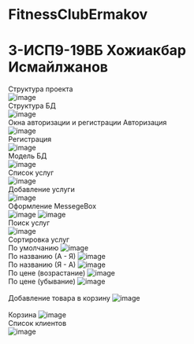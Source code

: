 # FitnessClubErmakov

<h1> 3-ИСП9-19ВБ Хожиакбар Исмайлжанов </h1>

Структура проекта
<br> ![image](https://user-images.githubusercontent.com/74093781/220747667-3cc3891e-d4e3-4a58-a0c5-88e3a91c8201.png)
<br>
Структура БД
<br> ![image](https://user-images.githubusercontent.com/74093781/220729460-33b76256-e35f-41c5-ab09-fb9f0a28d99c.png)
<br>
Окна авторизации и регистрации
Авторизация
<br> ![image](https://user-images.githubusercontent.com/74093781/221649318-3462e177-a3a6-4a77-bb75-db866b893ae9.png)
<br>
Регистрация
<br> ![image](https://user-images.githubusercontent.com/74093781/225116869-0d4418e6-e357-4aac-8f20-dcf0a957a4fb.png)
<br>
Модель БД
<br> ![image](https://user-images.githubusercontent.com/74093781/220729617-4bde9558-c59e-4cea-a4ae-0e72f95bc2ed.png)
<br> 
Список услуг
<br> ![image](https://user-images.githubusercontent.com/74093781/226047136-5507536b-71d6-47ac-aaf4-fe165ae8ff2a.png)
<br>
Добавление услуги
<br> ![image](https://user-images.githubusercontent.com/74093781/221620948-b527fd72-998c-4905-9cf9-3d8d23b70181.png)
<br>
Оформление MessegeBox
<br> ![image](https://user-images.githubusercontent.com/74093781/221653065-05cb3703-689c-4552-a300-783aefa4255d.png)
![image](https://user-images.githubusercontent.com/74093781/221653617-2ee57097-b8c3-4650-a799-6bc28c8db002.png)
<br>
Поиск услуг
<br> ![image](https://user-images.githubusercontent.com/74093781/222899765-e3c7bf6f-bd71-48fe-866d-c1b1a8174138.png)
<br>
Сортировка услуг
<br> По умолчанию ![image](https://user-images.githubusercontent.com/74093781/225124170-b458c96d-1809-4de1-bf6a-2fffe0ae520e.png)
<br> По названию (А - Я) ![image](https://user-images.githubusercontent.com/74093781/225124286-76a89ae2-cf4e-4458-a4ba-a0db8f0b0965.png)
<br> По названию (Я - А) ![image](https://user-images.githubusercontent.com/74093781/225124348-d616c2e3-de9e-4e65-83a8-63c7f61bb216.png)
<br> По цене (возрастание) ![image](https://user-images.githubusercontent.com/74093781/225124418-e5e508a6-2d7e-49a8-a671-2b7d073385c0.png)
<br> По цене (убывание) ![image](https://user-images.githubusercontent.com/74093781/225124475-ae19066e-23fd-490c-bfcd-fd2b8aac0182.png)
<br>
<br> Добавление товара в корзину ![image](https://user-images.githubusercontent.com/74093781/226047789-e32c57b7-3d0a-4f24-8cab-aaa9772f0ddd.png)
<br>
<br> Корзина ![image](https://user-images.githubusercontent.com/74093781/226048070-718a7df3-5205-4aa3-9268-0d9c04d52c1b.png)
<br>
Список клиентов
<br> ![image](https://user-images.githubusercontent.com/74093781/225125130-db25b819-fd94-47ea-abe1-26754d6b0ad9.png)
